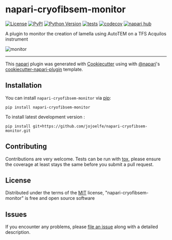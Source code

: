 # napari-cryofibsem-monitor

[![License](https://img.shields.io/pypi/l/napari-cryofibsem-monitor.svg?color=green)](https://github.com/jojoelfe/napari-cryofibsem-monitor/raw/main/LICENSE)
[![PyPI](https://img.shields.io/pypi/v/napari-cryofibsem-monitor.svg?color=green)](https://pypi.org/project/napari-cryofibsem-monitor)
[![Python Version](https://img.shields.io/pypi/pyversions/napari-cryofibsem-monitor.svg?color=green)](https://python.org)
[![tests](https://github.com/jojoelfe/napari-cryofibsem-monitor/workflows/tests/badge.svg)](https://github.com/jojoelfe/napari-cryofibsem-monitor/actions)
[![codecov](https://codecov.io/gh/jojoelfe/napari-cryofibsem-monitor/branch/main/graph/badge.svg)](https://codecov.io/gh/jojoelfe/napari-cryofibsem-monitor)
[![napari hub](https://img.shields.io/endpoint?url=https://api.napari-hub.org/shields/napari-cryofibsem-monitor)](https://napari-hub.org/plugins/napari-cryofibsem-monitor)

A plugin to monitor the creation of lamella using AutoTEM on a TFS Acquilos instrument

![monitor](https://user-images.githubusercontent.com/6081039/140525227-bb93dca9-f239-4c6c-83d1-4eb05a5de888.gif)

----------------------------------

This [napari] plugin was generated with [Cookiecutter] using with [@napari]'s [cookiecutter-napari-plugin] template.

<!--
Don't miss the full getting started guide to set up your new package:
https://github.com/napari/cookiecutter-napari-plugin#getting-started

and review the napari docs for plugin developers:
https://napari.org/docs/plugins/index.html
-->

## Installation

You can install `napari-cryofibsem-monitor` via [pip]:

    pip install napari-cryofibsem-monitor



To install latest development version :

    pip install git+https://github.com/jojoelfe/napari-cryofibsem-monitor.git


## Contributing

Contributions are very welcome. Tests can be run with [tox], please ensure
the coverage at least stays the same before you submit a pull request.

## License

Distributed under the terms of the [MIT] license,
"napari-cryofibsem-monitor" is free and open source software

## Issues

If you encounter any problems, please [file an issue] along with a detailed description.

[napari]: https://github.com/napari/napari
[Cookiecutter]: https://github.com/audreyr/cookiecutter
[@napari]: https://github.com/napari
[MIT]: http://opensource.org/licenses/MIT
[BSD-3]: http://opensource.org/licenses/BSD-3-Clause
[GNU GPL v3.0]: http://www.gnu.org/licenses/gpl-3.0.txt
[GNU LGPL v3.0]: http://www.gnu.org/licenses/lgpl-3.0.txt
[Apache Software License 2.0]: http://www.apache.org/licenses/LICENSE-2.0
[Mozilla Public License 2.0]: https://www.mozilla.org/media/MPL/2.0/index.txt
[cookiecutter-napari-plugin]: https://github.com/napari/cookiecutter-napari-plugin

[file an issue]: https://github.com/jojoelfe/napari-cryofibsem-monitor/issues

[napari]: https://github.com/napari/napari
[tox]: https://tox.readthedocs.io/en/latest/
[pip]: https://pypi.org/project/pip/
[PyPI]: https://pypi.org/
